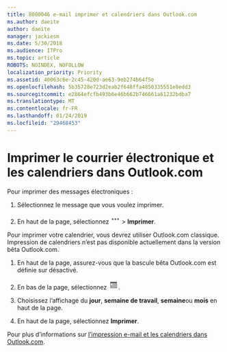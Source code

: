 ```yaml
---
title: 8000046 e-mail imprimer et calendriers dans Outlook.com
ms.author: daeite
author: daeite
manager: jackiesm
ms.date: 5/30/2018
ms.audience: ITPro
ms.topic: article
ROBOTS: NOINDEX, NOFOLLOW
localization_priority: Priority
ms.assetid: 40063c6e-2c45-420d-ae63-9eb274b64f5e
ms.openlocfilehash: 5b35728e723d2eab2f648ffa4850335551e8edd3
ms.sourcegitcommit: e2864efcfb493b6e46b662b746661a61232bdba7
ms.translationtype: MT
ms.contentlocale: fr-FR
ms.lasthandoff: 01/24/2019
ms.locfileid: "29468453"
---
```

# <a name="print-email-and-calendars-in-outlookcom"></a>Imprimer le courrier électronique et les calendriers dans Outlook.com

Pour imprimer des messages électroniques :
  
1. Sélectionnez le message que vous voulez imprimer.
    
2. En haut de la page, sélectionnez ![plusieurs actions](media/64993e8a-4a62-43b1-aa05-90f5ad4cba54.png) \> **Imprimer**. 
    
Pour imprimer votre calendrier, vous devrez utiliser Outlook.com classique. Impression de calendriers n’est pas disponible actuellement dans la version bêta Outlook.com.
  
1. En haut de la page, assurez-vous que la bascule bêta Outlook.com est définie sur désactivé.
    
2. En bas de la page, sélectionnez  ![Calendrier](media/9e1a821a-c32e-4851-a866-342a39ffdca0.png).
    
3. Choisissez l’affichage du **jour**, **semaine de travail**, **semaine**ou **mois** en haut de la page. 
    
4. En haut de la page, sélectionnez **Imprimer**. 
    
Pour plus d’informations sur [l’impression e-mail et les calendriers dans Outlook.com](https://go.microsoft.com/fwlink/p/?linkid=2001208&amp;clcid=0x409).
  


